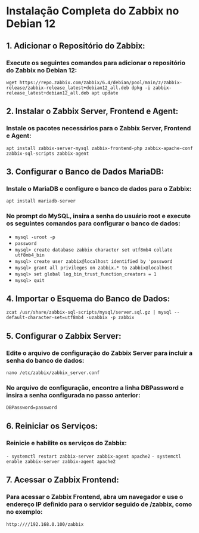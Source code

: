 # Instalação Completa do Zabbix no Debian 12

## 1. Adicionar o Repositório do Zabbix:
### Execute os seguintes comandos para adicionar o repositório do Zabbix no Debian 12:
`wget https://repo.zabbix.com/zabbix/6.4/debian/pool/main/z/zabbix-release/zabbix-release_latest+debian12_all.deb
dpkg -i zabbix-release_latest+debian12_all.deb
apt update`

## 2. Instalar o Zabbix Server, Frontend e Agent:
### Instale os pacotes necessários para o Zabbix Server, Frontend e Agent:
`apt install zabbix-server-mysql zabbix-frontend-php zabbix-apache-conf zabbix-sql-scripts zabbix-agent`

## 3. Configurar o Banco de Dados MariaDB:
### Instale o MariaDB e configure o banco de dados para o Zabbix:
`apt install mariadb-server`
### No prompt do MySQL, insira a senha do usuário root e execute os seguintes comandos para configurar o banco de dados:
- `mysql -uroot -p`
- `password` 
- `mysql> create database zabbix character set utf8mb4 collate utf8mb4_bin`
- `mysql> create user zabbix@localhost identified by 'password`
- `mysql> grant all privileges on zabbix.* to zabbix@localhost`
- `mysql> set global log_bin_trust_function_creators = 1`
- `mysql> quit`

## 4. Importar o Esquema do Banco de Dados:
`zcat /usr/share/zabbix-sql-scripts/mysql/server.sql.gz | mysql --default-character-set=utf8mb4 -uzabbix -p zabbix`

## 5. Configurar o Zabbix Server:
### Edite o arquivo de configuração do Zabbix Server para incluir a senha do banco de dados:
`nano /etc/zabbix/zabbix_server.conf`
### No arquivo de configuração, encontre a linha DBPassword e insira a senha configurada no passo anterior:
`DBPassword=password`
## 6. Reiniciar os Serviços:
### Reinicie e habilite os serviços do Zabbix:
`- systemctl restart zabbix-server zabbix-agent apache2`
`- systemctl enable zabbix-server zabbix-agent apache2`

## 7. Acessar o Zabbix Frontend:
### Para acessar o Zabbix Frontend, abra um navegador e use o endereço IP definido para o servidor seguido de /zabbix, como no exemplo:
`http:////192.168.0.100/zabbix`
